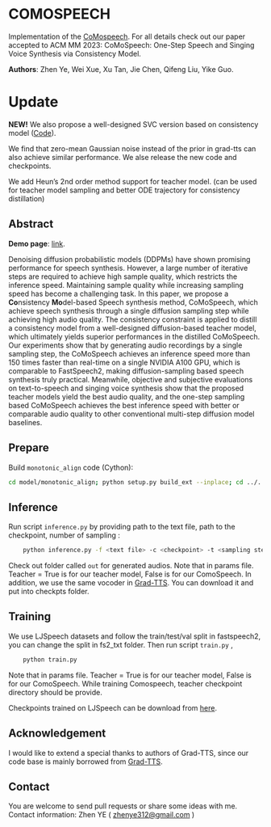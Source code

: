  

# COMOSPEECH

Implementation of the [CoMospeech](https://arxiv.org/pdf/2305.06908.pdf). For all details check out our paper accepted to ACM MM 2023: CoMoSpeech:  One-Step Speech and Singing Voice Synthesis via Consistency Model.

**Authors**: Zhen Ye, Wei Xue, Xu Tan, Jie Chen, Qifeng Liu, Yike Guo.

# Update

**NEW!** We also propose a well-designed SVC version based on consistency model ([Code](https://github.com/Grace9994/CoMoSVC)). 

We find that zero-mean Gaussian noise instead of the prior in grad-tts can also achieve similar performance. We alse release the new code and checkpoints.

We add   Heun’s 2nd order method support for   teacher model. (can be used for teacher model sampling and better ODE trajectory for consistency distillation)



## Abstract

**Demo page**: [link](https://comospeech.github.io/).

Denoising diffusion probabilistic models (DDPMs) have shown promising performance for speech synthesis. However, a large number of iterative steps are required to achieve high sample quality, which restricts the inference speed. Maintaining sample quality while increasing sampling speed has become a challenging task. In this paper, we propose a **Co**nsistency **Mo**del-based Speech synthesis method, CoMoSpeech, which   achieve speech synthesis through a single diffusion sampling step while achieving high audio quality. The consistency constraint is applied to distill a consistency model from a well-designed diffusion-based teacher model, which ultimately yields superior performances in the distilled CoMoSpeech. 
Our experiments show that by generating audio recordings by a single sampling step, the CoMoSpeech achieves an inference speed more than 150 times faster than real-time on a single NVIDIA A100 GPU, which is comparable to FastSpeech2, making diffusion-sampling based speech synthesis truly practical. Meanwhile, objective and subjective evaluations on text-to-speech and singing voice synthesis show that the proposed teacher models yield the best audio quality, and the one-step sampling based CoMoSpeech achieves the best inference speed with better or comparable audio quality to other conventional multi-step diffusion model baselines.

## Prepare

Build `monotonic_align` code (Cython):

```bash
cd model/monotonic_align; python setup.py build_ext --inplace; cd ../..
```

 

## Inference

Run script `inference.py` by providing path to the text file, path to the  checkpoint, number of sampling :
```bash
    python inference.py -f <text file> -c <checkpoint> -t <sampling steps> 
```
Check out folder called `out` for generated audios. Note that in params file. Teacher = True is for our teacher model, False is for our ComoSpeech. In addition, we use the same vocoder in [Grad-TTS](https://github.com/huawei-noah/Speech-Backbones/blob/main/Grad-TTS/). You can download it and put into checkpts folder.

 
## Training

We use LJSpeech datasets and follow the train/test/val split in fastspeech2, you can change the split in fs2_txt folder. Then run script `train.py` ,
```bash
    python train.py 
```
Note that in params file. Teacher = True is for our teacher model, False is for our ComoSpeech. While training Comospeech, teacher checkpoint directory should be provide.

Checkpoints trained on LJSpeech can be download from [here](https://drive.google.com/drive/folders/1rkbzl9NzS_fKtMubQ7FgSdgt7v8ZuYGk?usp=sharing).

## Acknowledgement
I would like to extend a special thanks to authors of Grad-TTS, since our code base is mainly borrowed from  [Grad-TTS](https://github.com/huawei-noah/Speech-Backbones/blob/main/Grad-TTS/).

## Contact
You are welcome to send pull requests or share some ideas with me. Contact information: Zhen YE ( zhenye312@gmail.com )

